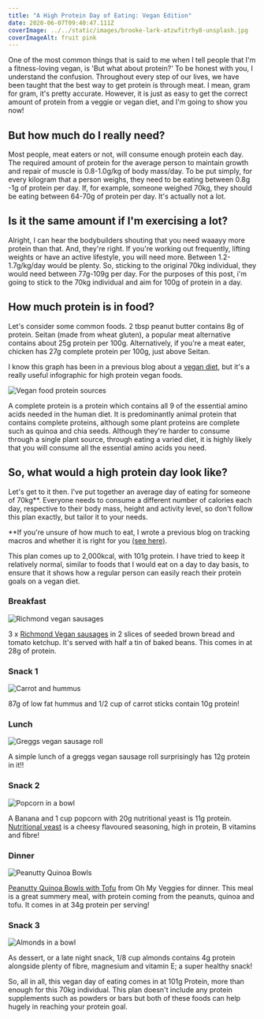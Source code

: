 ```yaml
---
title: "A High Protein Day of Eating: Vegan Edition"
date: 2020-06-07T09:40:47.111Z
coverImage: ../../static/images/brooke-lark-atzwfitrhy8-unsplash.jpg
coverImageAlt: fruit pink
---
```


One of the most common things that is said to me when I tell people that I'm a fitness-loving vegan, is 'But what about protein?' To be honest with you, I understand the confusion. Throughout every step of our lives, we have been taught that the best way to get protein is through meat. I mean, gram for gram, it's pretty accurate. However, it is just as easy to get the correct amount of protein from a veggie or vegan diet, and I'm going to show you now!

## But how much do I really need?

Most people, meat eaters or not, will consume enough protein each day. The required amount of protein for the average person to maintain growth and repair of muscle is 0.8-1.0g/kg of body mass/day. To be put simply, for every kilogram that a person weighs, they need to be eating between 0.8g -1g of protein per day. If, for example, someone weighed 70kg, they should be eating between 64-70g of protein per day. It's actually not a lot.

## Is it the same amount if I'm exercising a lot?

Alright, I can hear the bodybuilders shouting that you need waaayy more protein than that. And, they're right. If you're working out frequently, lifting weights or have an active lifestyle, you will need more. Between 1.2-1.7g/kg/day would be plenty. So, sticking to the original 70kg individual, they would need between 77g-109g per day. For the purposes of this post, i'm going to stick to the 70kg individual and aim for 100g of protein in a day.

## How much protein is in food?

Let's consider some common foods. 2 tbsp peanut butter contains 8g of protein. Seitan (made from wheat gluten), a popular meat alternative contains about 25g protein per 100g. Alternatively, if you're a meat eater, chicken has 27g complete protein per 100g, just above Seitan.

I know this graph has been in a previous blog about a [vegan diet](https://beccastevens.co.uk/blog/2020-05-17-is-being-vegan-right-for-everyone/), but it's a really useful infographic for high protein vegan foods.

![Vegan food protein sources](../../static/images/0_rf11dudjpkvusru8.jpg)

A complete protein is a protein which contains all 9 of the essential amino acids needed in the human diet. It is predominantly animal protein that contains complete proteins, although some plant proteins are complete such as quinoa and chia seeds. Although they're harder to consume through a single plant source, through eating a varied diet, it is highly likely that you will consume all the essential amino acids you need.

## So, what would a high protein day look like?

Let's get to it then. I've put together an average day of eating for someone of 70kg\*\*. Everyone needs to consume a different number of calories each day, respective to their body mass, height and activity level, so don't follow this plan exactly, but tailor it to your needs.

\*\*If you're unsure of how much to eat, I wrote a previous blog on tracking macros and whether it is right for you [(see here)](https://beccastevens.co.uk/blog/2020-05-17-should-you-track-your-daily-food-intake/).

This plan comes up to 2,000kcal, with 101g protein. I have tried to keep it relatively normal, similar to foods that I would eat on a day to day basis, to ensure that it shows how a regular person can easily reach their protein goals on a vegan diet.

### Breakfast

![Richmond vegan sausages](../../static/images/640x640.jpg)

3 x [Richmond Vegan sausages](https://www.tesco.com/groceries/en-GB/products/304381808) in 2 slices of seeded brown bread and tomato ketchup. It's served with half a tin of baked beans. This comes in at 28g of protein.

### Snack 1

![Carrot and hummus](../../static/images/0909p113-hummus-carrots-x.jpg)

87g of low fat hummus and 1/2 cup of carrot sticks contain 10g protein!

### Lunch

![Greggs vegan sausage roll](../../static/images/new-vegan-sausage-roll-e1546416976474.jpg)

A simple lunch of a greggs vegan sausage roll surprisingly has 12g protein in it!!

### Snack 2

![Popcorn in a bowl](../../static/images/garlicparmpopcorncopy-594ae51f3df78cae81a611c5.jpg)

A Banana and 1 cup popcorn with 20g nutritional yeast is 11g protein. [Nutritional yeast](https://www.hollandandbarrett.com/shop/product/engevita-yeast-flakes-b12-60009142) is a cheesy flavoured seasoning, high in protein, B vitamins and fibre!

### Dinner

![Peanutty Quinoa Bowls](../../static/images/peanutty_quinoa_bowls_with_baked_tofu_feature.jpg)

[Peanutty Quinoa Bowls with Tofu](https://ohmyveggies.com/recipe-peanutty-quinoa-bowls-two-make-baked-tofu/) from Oh My Veggies for dinner. This meal is a great summery meal, with protein coming from the peanuts, quinoa and tofu. It comes in at 34g protein per serving!

### Snack 3

![Almonds in a bowl](../../static/images/almondsnutritionheader.jpg)

As dessert, or a late night snack, 1/8 cup almonds contains 4g protein alongside plenty of fibre, magnesium and vitamin E; a super healthy snack!

So, all in all, this vegan day of eating comes in at 101g Protein, more than enough for this 70kg individual. This plan doesn't include any protein supplements such as powders or bars but both of these foods can help hugely in reaching your protein goal.
